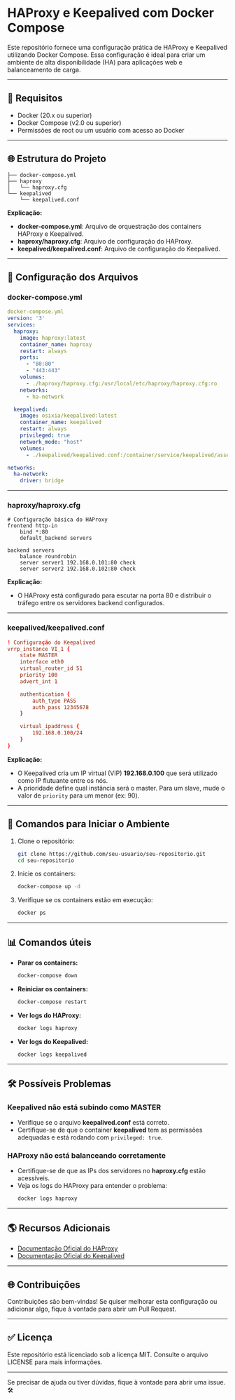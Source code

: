 # HAProxy e Keepalived com Docker Compose

Este repositório fornece uma configuração prática de HAProxy e Keepalived utilizando Docker Compose. Essa configuração é ideal para criar um ambiente de alta disponibilidade (HA) para aplicações web e balanceamento de carga.

---

## 🔧 **Requisitos**
- Docker (20.x ou superior)
- Docker Compose (v2.0 ou superior)
- Permissões de root ou um usuário com acesso ao Docker

---

## 🌐 **Estrutura do Projeto**

```
├── docker-compose.yml
├── haproxy
│   └── haproxy.cfg
└── keepalived
    └── keepalived.conf
```

**Explicação:**
- **docker-compose.yml**: Arquivo de orquestração dos containers HAProxy e Keepalived.
- **haproxy/haproxy.cfg**: Arquivo de configuração do HAProxy.
- **keepalived/keepalived.conf**: Arquivo de configuração do Keepalived.

---

## 📌 **Configuração dos Arquivos**

### **docker-compose.yml**
```yaml
docker-compose.yml
version: '3'
services:
  haproxy:
    image: haproxy:latest
    container_name: haproxy
    restart: always
    ports:
      - "80:80"
      - "443:443"
    volumes:
      - ./haproxy/haproxy.cfg:/usr/local/etc/haproxy/haproxy.cfg:ro
    networks:
      - ha-network

  keepalived:
    image: osixia/keepalived:latest
    container_name: keepalived
    restart: always
    privileged: true
    network_mode: "host"
    volumes:
      - ./keepalived/keepalived.conf:/container/service/keepalived/assets/keepalived.conf:ro

networks:
  ha-network:
    driver: bridge
```

---

### **haproxy/haproxy.cfg**
```haproxy
# Configuração básica do HAProxy
frontend http-in
    bind *:80
    default_backend servers

backend servers
    balance roundrobin
    server server1 192.168.0.101:80 check
    server server2 192.168.0.102:80 check
```

**Explicação:**
- O HAProxy está configurado para escutar na porta 80 e distribuir o tráfego entre os servidores backend configurados.

---

### **keepalived/keepalived.conf**
```conf
! Configuração do Keepalived
vrrp_instance VI_1 {
    state MASTER
    interface eth0
    virtual_router_id 51
    priority 100
    advert_int 1

    authentication {
        auth_type PASS
        auth_pass 12345678
    }

    virtual_ipaddress {
        192.168.0.100/24
    }
}
```

**Explicação:**
- O Keepalived cria um IP virtual (VIP) **192.168.0.100** que será utilizado como IP flutuante entre os nós.
- A prioridade define qual instância será o master. Para um slave, mude o valor de `priority` para um menor (ex: 90).

---

## 🔄 **Comandos para Iniciar o Ambiente**

1. Clone o repositório:
   ```bash
   git clone https://github.com/seu-usuario/seu-repositorio.git
   cd seu-repositorio
   ```

2. Inicie os containers:
   ```bash
   docker-compose up -d
   ```

3. Verifique se os containers estão em execução:
   ```bash
   docker ps
   ```

---

## 📊 **Comandos úteis**

- **Parar os containers:**
  ```bash
  docker-compose down
  ```

- **Reiniciar os containers:**
  ```bash
  docker-compose restart
  ```

- **Ver logs do HAProxy:**
  ```bash
  docker logs haproxy
  ```

- **Ver logs do Keepalived:**
  ```bash
  docker logs keepalived
  ```

---

## 🛠️ **Possíveis Problemas**

### **Keepalived não está subindo como MASTER**
- Verifique se o arquivo **keepalived.conf** está correto.
- Certifique-se de que o container **keepalived** tem as permissões adequadas e está rodando com `privileged: true`.

### **HAProxy não está balanceando corretamente**
- Certifique-se de que as IPs dos servidores no **haproxy.cfg** estão acessíveis.
- Veja os logs do HAProxy para entender o problema:
  ```bash
  docker logs haproxy
  ```

---

## 🌎 **Recursos Adicionais**
- [Documentação Oficial do HAProxy](https://www.haproxy.org/)
- [Documentação Oficial do Keepalived](https://www.keepalived.org/)

---

## 🌐 **Contribuições**
Contribuições são bem-vindas! Se quiser melhorar esta configuração ou adicionar algo, fique à vontade para abrir um Pull Request.

---

## ✅ **Licença**
Este repositório está licenciado sob a licença MIT. Consulte o arquivo LICENSE para mais informações.

---

Se precisar de ajuda ou tiver dúvidas, fique à vontade para abrir uma issue. 🛠️

